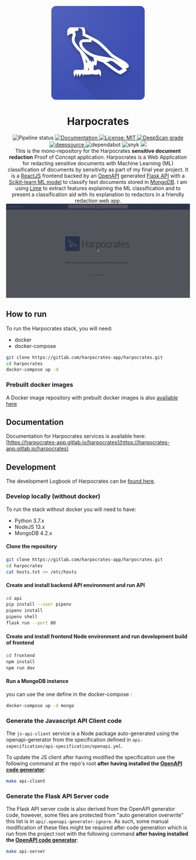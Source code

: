 <div align="center">
  <img width="256" height="256" src="docs/harpocrates_512.png" style="border-radius: 5%;" alt="Harpocrates icon">
</div>

<div align="center"><h1>Harpocrates</h1></div>

<div align="center">
  <img src="https://gitlab.com/harpocrates-app/harpocrates/badges/master/pipeline.svg" alt="Pipeline status" />
  <a href="https://harpocrates-app.gitlab.io/harpocrates/">
    <img alt="Documentation" src="https://img.shields.io/website?url=https%3A%2F%2Fharpocrates-app.gitlab.io%2Fharpocrates" target="_blank" />
  </a>
  <a href="https://github.com/guillaumedsde/Harpocrates/blob/master/LICENSE.md">
    <img alt="License: MIT" src="https://img.shields.io/badge/license-MIT-yellow.svg" target="_blank" />
  </a>
  <a href="https://deepscan.io/dashboard#view=project&tid=7077&pid=9224&bid=117107">
    <img alt="DeepScan grade" src="https://deepscan.io/api/teams/7077/projects/9224/branches/117107/badge/grade.svg?token=a1fa0980263b30233c0ddf1e9c3ed778290db2ee" />
  </a>
  <a href="https://deepsource.io/gh/guillaumedsde/Harpocrates/?ref=repository-badge">
    <img src="https://static.deepsource.io/deepsource-badge-light-mini.svg" alt="deepsource">
  </a>
  <img src="https://badgen.net/dependabot/guillaumedsde/Harpocrates/30023543?icon=dependabot" alt="dependabot">
  <img src="https://img.shields.io/snyk/vulnerabilities/github/guillaumedsde/Harpocrates" alt="snyk">
  <a href="https://app.fossa.com/reports/f5f2f0d3-8d62-4141-922d-d9a72ce66260" alt="FOSSA report">
    <img src="https://app.fossa.com/api/projects/git%2Bgithub.com%2Fguillaumedsde%2FHarpocrates.svg?type=shield"/>
  </a>
</div>

<div align="center">
  This is the mono-repository for the Harpocrates <b>sensitive document redaction</b> Proof of Concept application. Harpocrates is a Web Application for redacting sensitive documents with Machine Learning (ML) classification of documents by sensitivity as part of my final year project. It is a <a href="https://github.com/facebook/react">ReactJS</a> frontend backed by an <a href="https://github.com/OAI/OpenAPI-Specification">OpenAPI</a> generated <a href="https://github.com/pallets/flask">Flask API</a> with a <a href="https://github.com/scikit-learn/scikit-learn">Scikit-learn ML model</a> to classify text documents stored in <a href="https://github.com/mongodb/mongo">MongoDB</a>. I am using <a href="https://github.com/marcotcr/lime">Lime</a> to extract features explaining the ML classification and to present a classification aid with its explanation to redactors in a friendly redaction web app.
</div>

<div align="center">
  <img alt="UI Demo" src="docs/redacting.gif"/>
</div>

## How to run

To run the Harpocrates stack, you will need:

- docker
- docker-compose

```bash
git clone https://gitlab.com/harpocrates-app/harpocrates.git
cd harpocrates
docker-compose up -d
```

### Prebuilt docker images

A Docker image repository with prebuilt docker images is also [available here](https://gitlab.com/harpocrates-app/harpocrates/container_registry)

## Documentation

Documentation for Harpocrates services is available here: [https://harpocrates-app.gitlab.io/harpocrates](https://harpocrates-app.gitlab.io/harpocrates)

## Development

The development Logbook of Harpocrates can be [found here](https://dissertation.guillaume.desusanne.com).

### Develop locally (without docker)

To run the stack without docker you will need to have:

- Python 3.7.x
- NodeJS 13.x
- MongoDB 4.2.x

#### Clone the repository

```bash
git clone https://gitlab.com/harpocrates-app/harpocrates.git
cd harpocrates
cat hosts.txt >> /etc/hosts
```

#### Create and install backend API environment and run API

```bash
cd api
pip install --user pipenv
pipenv install
pipenv shell
flask run --port 80
```

#### Create and install frontend Node environment and run development build of frontend

```bash
cd frontend
npm install
npm run dev
```

#### Run a MongoDB instance

you can use the one define in the docker-compose :

```bash
docker-compose up -d mongo
```

### Generate the Javascript API Client code

The `js-api-client` service is a Node package auto-generated using the openapi-generator from the specification defined in `api-sepecification/api-specification/openapi.yml`.

To update the JS client after having modified the specification use the following command at the repo's root **after having installed the [OpenAPI code generator](https://github.com/OpenAPITools/openapi-generator)**:

```bash
make api-client
```

### Generate the Flask API Server code

The Flask API server code is also derived from the OpenAPI generator code, however, some files are protected from "auto generation overwrite" this list is in `api/.openapi-generator-ignore`. As such, some manual modification of these files might be required after code generation which is run from the project root with the following command **after having installed the [OpenAPI code generator](https://github.com/OpenAPITools/openapi-generator)**:

```bash
make api-server
```
